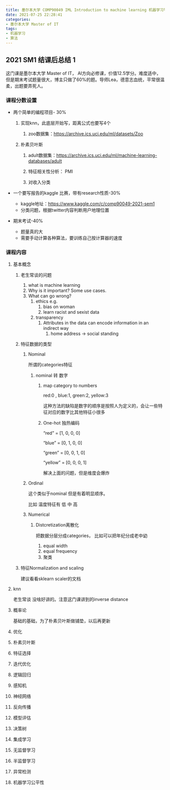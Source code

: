 ```yaml
---
title: 墨尔本大学 COMP90049 IML Introduction to machine learning 机器学习导论
date: 2021-07-25 22:28:41
categories: 
- 墨尔本大学 Master of IT
tags: 
- 机器学习
- 算法
---
```


## 2021 SM1 结课后总结 1

这门课是墨尔本大学 Master of IT， AI方向必修课，价值12.5学分。难度适中，但是期末考试题量很大，博主只做了60%的题。导师Lea，德意志血统，平常很温柔，出题要弄死人。

### 课程分数设置

- 两个简单的编程项目- 30%

  1. 实现knn，此底层开始写，距离公式也要写4个

     1. zoo数据集：https://archive.ics.uci.edu/ml/datasets/Zoo

  2. 朴素贝叶斯

     1. adult数据集：https://archive.ics.uci.edu/ml/machine-learning-databases/adult

     2. 特征相关性分析： PMI

     3. 对收入分类

        

- 一个要写报告的kaggle 比赛，带有research性质-30%
  - kaggle地址：https://www.kaggle.com/c/comp90049-2021-sem1
  - 分类问题，根据twitter内容判断用户地理位置

- 期末考试-40%

  - 题量真的大
  - 需要手动计算各种算法，要训练自己按计算器的速度

### 课程内容

1. 基本概念

   1. 老生常谈的问题

      1. what is machine learning
      2. Why is it important? Some use cases.
      3. What can go wrong?
         1. ethics e.g.
            1. bias on woman
            2. learn racist and sexist data
         2. transparency
            1. Attributes in the data can encode information in an indirect way
               1. home address -> social standing

   2. 特征数据的类型

      1. Nominal

         所谓的categories特征

         1. nominal 转 数字

            1. map category to numbers

               red:0 , blue:1, green:2, yellow:3

               这种方法的缺陷是数字的顺序是按照人为定义的，会让一些特征对应的数字比其他特征小很多

            2. One-hot 独热编码

               “red” = [1, 0, 0, 0] 

               “blue” = [0, 1, 0, 0] 

               “green” = [0, 0, 1, 0] 

               “yellow” = [0, 0, 0, 1]

               解决上面的问题，但是维度会爆炸

      2. Ordinal

         这个类似于nominal 但是有着明显顺序。

         比如 温度特征有 低 中 高

      3. Numerical

         1. Distcretization离散化

            把数据分层分成categories， 比如可以把年纪分成老中幼

            1. equal width
            2. equal frequency
            3. 聚类

   3. 特征Normalization and scaling

      建议看看sklearn scaler的文档

2. knn

   老生常谈 没啥好讲的。注意这门课讲到的inverse distance

3. 概率论

   基础的基础，为了朴素贝叶斯做铺垫，以后再更新 

4. 优化

   

5. 朴素贝叶斯

6. 特征选择

7. 迭代优化

8. 逻辑回归

9. 感知机

10. 神经网络

11. 反向传播

12. 模型评估

13. 决策树

14. 集成学习

15. 无监督学习

16. 半监督学习

17. 异常检测

18. 机器学习公平性

